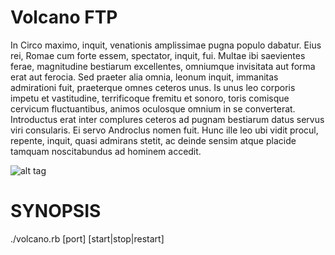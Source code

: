 Volcano FTP
========================

In Circo maximo, inquit, venationis amplissimae pugna populo dabatur. Eius rei, Romae cum forte essem, spectator, inquit, fui. Multae ibi saevientes ferae, magnitudine bestiarum excellentes, omniumque invisitata aut forma erat aut ferocia. Sed praeter alia omnia, leonum inquit, immanitas admirationi fuit, praeterque omnes ceteros unus. Is unus leo corporis impetu et vastitudine, terrificoque fremitu et sonoro, toris comisque cervicum fluctuantibus, animos oculosque omnium in se converterat. Introductus erat inter complures ceteros ad pugnam bestiarum datus servus viri consularis. Ei servo Androclus nomen fuit. Hunc ille leo ubi vidit procul, repente, inquit, quasi admirans stetit, ac deinde sensim atque placide tamquam noscitabundus ad hominem accedit.

![alt tag](http://www.guatemalavolcano.com/images/activity%20icons/icons%203-01.png)

SYNOPSIS
========================
./volcano.rb [port] [start|stop|restart]
